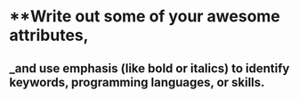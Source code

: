 # **Write out some of your awesome attributes, 
## _and use emphasis (like bold or italics) to identify keywords, programming languages, or skills. 
